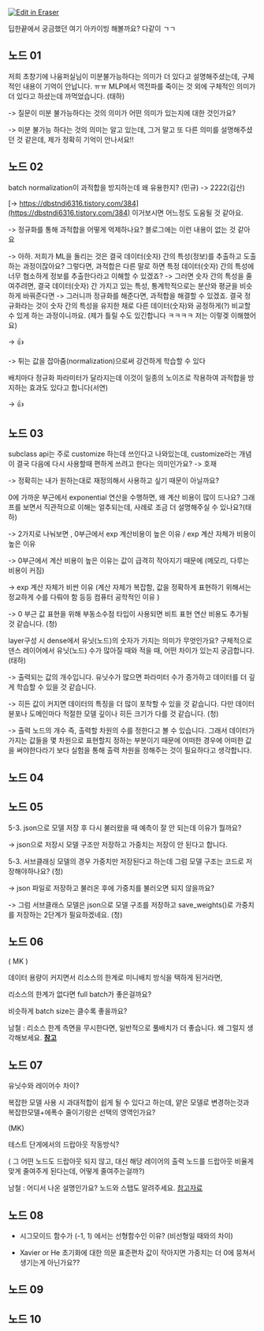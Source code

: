<p><a target="_blank" href="https://app.eraser.io/workspace/Qt07yUo7CrWs1msnek4z" id="edit-in-eraser-github-link"><img alt="Edit in Eraser" src="https://firebasestorage.googleapis.com/v0/b/second-petal-295822.appspot.com/o/images%2Fgithub%2FOpen%20in%20Eraser.svg?alt=media&amp;token=968381c8-a7e7-472a-8ed6-4a6626da5501"></a></p>

딥한끝에서 궁금했던 여기 아카이빙 해볼까요? 다같이 ㄱㄱ



## 노드 01
저희 초창기에 나융퍼실님이 미분불가능하다는 의미가 더 있다고 설명해주셨는데, 구체적인 내용이 기억이 안납니다. ㅠㅠ MLP에서 역전파를 죽이는 것 외에 구체적인 의미가 더 있다고 하셨는데 까먹었습니다.  (태하)

-> 질문이 미분 불가능하다는 것의 의미가 어떤 의미가 있는지에 대한 것인가요? 

-> 미분 불가능 하다는 것의 의미는 알고 있는데, 그거 말고 또 다른 의미를 설명해주셨던 것 같은데, 제가 정확히 기억이 안나서요!!



## 노드 02
batch normalization이 과적합을 방지하는데 왜 유용한지?  (민규)  -> 2222(김산)

[﻿-> ﻿https://dbstndi6316.tistory.com/384](https://dbstndi6316.tistory.com/384)  이거보시면 어느정도 도움될 것 같아요.

-> 정규화를 통해 과적합을 어떻게 억제하나요? 블로그에는 이런 내용이 없는 것 같아요

-> 아하. 저희가 ML을 돌리는 것은 결국 데이터(숫자) 간의 특성(정보)를 추출하고 도출하는 과정이잖아요? 그렇다면, 과적합은 다른 말로 하면 특정 데이터(숫자) 간의 특성에 너무 협소하게 정보를 추출한다라고 이해할 수 있겠죠? -> 그러면 숫자 간의 특성을 줄여주려면, 결국 데이터(숫자) 간 가지고 있는 특성, 통계학적으로는 분산와 평균을 비슷하게 바꿔준다면 -> 그러니까 정규화를 해준다면, 과적합을 해결할 수 있겠죠. 결국 정규화라는 것이 숫자 간의 특성을 유지한 채로 다른 데이터(숫자)와 공정하게(?) 비교할 수 있게 하는 과정이니까요. (제가 틀릴 수도 있긴합니다 ㅋㅋㅋㅋ 저는 이렇겢 이해했어요)

-> 👍

-> 튀는 값을 잡아줌(normalization)으로써 강건하게 학습할 수 있다

배치마다 정규화 파라미터가 달라지는데 이것이 일종의 노이즈로 작용하여 과적합을 방지하는 효과도 있다고 합니다(서연)

-> 👍

## 노드 03
subclass api는 주로 customize 하는데 쓰인다고 나와있는데, customize라는 개념이 결국 다음에 다시 사용할때 편하게 쓰려고 한다는 의미인가요? -> 호재

-> 정확히는 내가 원하는대로 재정의해서 사용하고 싶기 때문이 아닐까요?

0에 가까운 부근에서 exponential 연산을 수행하면, 왜 계산 비용이 많이 드나요? 그래프를 보면서 직관적으로 이해는 얼추되는데, 사례로 조금 더 설명해주실 수 있나요?(태하)

-> 2가지로 나눠보면 , 0부근에서 exp 계산비용이 높은 이유 / exp 계산 자체가 비용이 높은 이유

-> 0부근에서 계산 비용이 높은 이유는 값이 급격히 작아지기 때문에  (메모리, 다루는 비용이 커짐)

-> exp 계산 자체가 비싼 이유 (계산 자체가 복잡함, 값을 정확하게 표현하기 위해서는 정교하게 수를 다뤄야 함 등등 컴퓨터 공학적인 이유 )

-> 0 부근 값 표현을 위해 부동소수점 타입이 사용되면 비트 표현 연산 비용도 추가될 것 같습니다. (청)



layer구성 시 dense에서 유닛(노드)의 숫자가 가지는 의미가 무엇인가요? 구체적으로 덴스 레이어에서 유닛(노드) 수가 많아질 때와 적을 때, 어떤 차이가 있는지 궁금합니다. (태하)

-> 출력되는 값의 개수입니다. 유닛수가 많으면 파라미터 수가 증가하고 데이터를 더 깊게 학습할 수 있을 것 같습니다.

-> 히든 값이 커지면 데이터의 특징을 더 많이 포착할 수 있을 것 같습니다. 다만 데이터 뷴포나 도메인마다 적절한 모델 깊이나 히든 크기가 다를 것 같습니다. (청) 

-> 츌력 노드의 개수 즉, 출력할 차원의 수를 정한다고 볼 수 있습니다. 그래서 데이터가 가지는 값들을 몇 차원으로 표현할지 정하는 부분이기 때문에 어떠한 경우에 어떠한 값을 써야한다라기 보다 실험을 통해 출력 차원을 정해주는 것이 필요하다고 생각합니다.



## 노드 04






## 노드 05
5-3. json으로 모델 저장 후 다시 불러왔을 때 예측이 잘 안 되는데 이유가 뭘까요?

-> json으로 저장시 모델 구조만 저장하고 가중치는 저장이 안 된다고 합니다.



 5-3. 서브클래싱 모델의 경우 가중치만 저장된다고 하는데 그럼 모델 구조는 코드로 저장해야하나요? (청)

-> json 파일로 저장하고 불러온 후에 가중치를 불러오면 되지 않을까요? 

   -> 그럼 서브클래스 모델은 json으로 모델 구조를 저장하고 save_weights()로 가중치를 저장하는 2단계가 필요하겠네요. (청)



## 노드 06
( MK )

데이터 용량이 커지면서 리소스의 한계로 미니배치 방식을  택하게 된거라면, 

리소스의 한계가 없다면 full batch가 좋은걸까요? 

비슷하게 batch size는 클수록 좋을까요? 

남철 : 리소스 한계 측면을 무시한다면, 일반적으로 풀배치가 더 좋습니다. 왜 그럴지 생각해보세요. [﻿**참고**](https://welcome-to-dewy-world.tistory.com/86) 



## 노드 07
유닛수와 레이어수 차이?

복잡한 모델 사용 시 과대적합이 쉽게 될 수 있다고 하는데, 얕은 모델로 변경하는것과 복잡한모델+에폭수 줄이기랑은 선택의 영역인가요?



(MK)

테스트 단게에서의 드랍아웃 작동방식?

( 그 어떤 노드도 드랍아웃 되지 않고, 대신 해당 레이어의 출력 노드를 드랍아웃 비율게 맞게 줄여주게 된다는데, 어떻게 줄여주는걸까?)

남철 : 어디서 나온 설명인가요? 노드와 스탭도 알려주세요. [﻿참고자료](https://www.tensorflow.org/api_docs/python/tf/keras/layers/Dropout) 





## 노드 08


- 시그모이드 함수가 (-1, 1) 에서는 선형함수인 이유? (비선형일 때와의 차이)



- Xavier or He 초기화에 대한 의문 
표준편차 값이 작아지면 가중치는 더 0에 뭉쳐서 생기는게 아닌가요??




## 노드 09








## 노드 10



<!--- Eraser file: https://app.eraser.io/workspace/Qt07yUo7CrWs1msnek4z --->